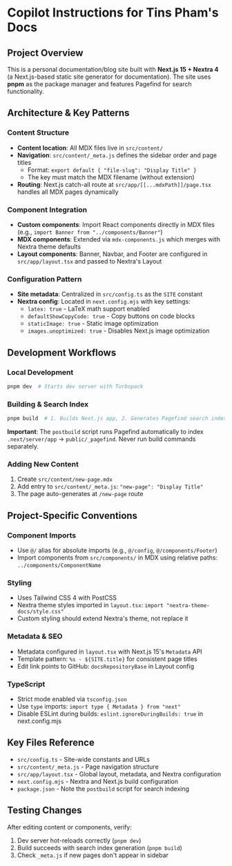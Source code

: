 # Copilot Instructions for Tins Pham's Docs

## Project Overview

This is a personal documentation/blog site built with **Next.js 15 + Nextra 4** (a Next.js-based static site generator for documentation). The site uses **pnpm** as the package manager and features Pagefind for search functionality.

## Architecture & Key Patterns

### Content Structure

- **Content location**: All MDX files live in `src/content/`
- **Navigation**: `src/content/_meta.js` defines the sidebar order and page titles
  - Format: `export default { "file-slug": "Display Title" }`
  - The key must match the MDX filename (without extension)
- **Routing**: Next.js catch-all route at `src/app/[[...mdxPath]]/page.tsx` handles all MDX pages dynamically

### Component Integration

- **Custom components**: Import React components directly in MDX files (e.g., `import Banner from "../components/Banner"`)
- **MDX components**: Extended via `mdx-components.js` which merges with Nextra theme defaults
- **Layout components**: Banner, Navbar, and Footer are configured in `src/app/layout.tsx` and passed to Nextra's Layout

### Configuration Pattern

- **Site metadata**: Centralized in `src/config.ts` as the `SITE` constant
- **Nextra config**: Located in `next.config.mjs` with key settings:
  - `latex: true` - LaTeX math support enabled
  - `defaultShowCopyCode: true` - Copy buttons on code blocks
  - `staticImage: true` - Static image optimization
  - `images.unoptimized: true` - Disables Next.js image optimization

## Development Workflows

### Local Development

```bash
pnpm dev  # Starts dev server with Turbopack
```

### Building & Search Index

```bash
pnpm build  # 1. Builds Next.js app, 2. Generates Pagefind search index
```

**Important**: The `postbuild` script runs Pagefind automatically to index `.next/server/app` → `public/_pagefind`. Never run build commands separately.

### Adding New Content

1. Create `src/content/new-page.mdx`
2. Add entry to `src/content/_meta.js`: `"new-page": "Display Title"`
3. The page auto-generates at `/new-page` route

## Project-Specific Conventions

### Component Imports

- Use `@/` alias for absolute imports (e.g., `@/config`, `@/components/Footer`)
- Import components from `src/components/` in MDX using relative paths: `../components/ComponentName`

### Styling

- Uses Tailwind CSS 4 with PostCSS
- Nextra theme styles imported in `layout.tsx`: `import "nextra-theme-docs/style.css"`
- Custom styling should extend Nextra's theme, not replace it

### Metadata & SEO

- Metadata configured in `layout.tsx` with Next.js 15's `Metadata` API
- Template pattern: `%s - ${SITE.title}` for consistent page titles
- Edit link points to GitHub: `docsRepositoryBase` in Layout config

### TypeScript

- Strict mode enabled via `tsconfig.json`
- Use `type` imports: `import type { Metadata } from "next"`
- Disable ESLint during builds: `eslint.ignoreDuringBuilds: true` in next.config.mjs

## Key Files Reference

- `src/config.ts` - Site-wide constants and URLs
- `src/content/_meta.js` - Page navigation structure
- `src/app/layout.tsx` - Global layout, metadata, and Nextra configuration
- `next.config.mjs` - Nextra and Next.js build configuration
- `package.json` - Note the `postbuild` script for search indexing

## Testing Changes

After editing content or components, verify:

1. Dev server hot-reloads correctly (`pnpm dev`)
2. Build succeeds with search index generation (`pnpm build`)
3. Check `_meta.js` if new pages don't appear in sidebar
